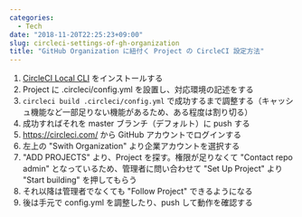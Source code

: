 ```yaml
---
categories:
  - Tech
date: "2018-11-20T22:25:23+09:00"
slug: circleci-settings-of-gh-organization
title: "GitHub Organization に紐付く Project の CircleCI 設定方法"
---
```


1. [CircleCI Local CLI](https://circleci.com/docs/2.0/local-cli/) をインストールする
2. Project に .circleci/config.yml を設置し、対応環境の記述をする
3. `circleci build .circleci/config.yml` で成功するまで調整する（キャッシュ機能など一部足りない機能があるため、ある程度は割り切る）
4. 成功すればそれを master ブランチ（デフォルト）に push する
5. https://circleci.com/ から GitHub アカウントでログインする
6. 左上の "Swith Organization" より企業アカウントを選択する
7. "ADD PROJECTS" より、Project を探す。権限が足りなくて "Contact repo admin" となっているため、管理者に問い合わせて "Set Up Project" より "Start building" を押してもらう
8. それ以降は管理者でなくても "Follow Project" できるようになる
9. 後は手元で config.yml を調整したり、push して動作を確認する
